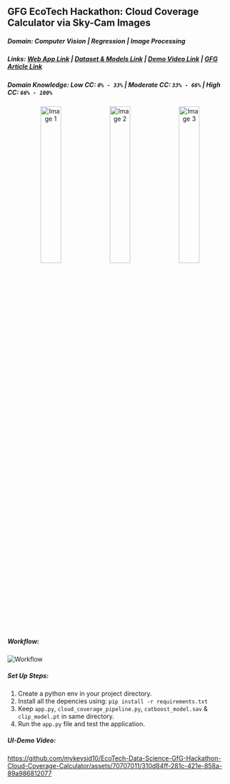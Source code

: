 ## GFG EcoTech Hackathon: Cloud Coverage Calculator via Sky-Cam Images

##### Domain: Computer Vision | Regression | Image Processing

##### Links: [Web App Link](https://huggingface.co/spaces/mykeysid10/gradio-cloud-coverage)  |  [Dataset & Models Link](https://drive.google.com/drive/folders/14Fk5nWNNQT5Dk0J7KVO4VNCgUxxJTG6Y)  |  [Demo Video Link](https://www.youtube.com/watch?v=b8qGr6CowWs)  |  [GFG Article Link](https://www.geeksforgeeks.org/skycam-images-based-cloud-coverage-prediction-via-computer-vision-machine-learning/)

##### Domain Knowledge: Low CC: `0% - 33%` | Moderate CC: `33% - 66%` | High CC: `66% - 100%`

<div align="center">
  <img src="https://raw.githubusercontent.com/mykeysid10/EcoTech-Data-Science-GfG-Hackathon-Cloud-Coverage-Calculator/main/Sample_UI_Test_Set/low/20160826164000.raw.jpg" width="30%" alt="Image 1">
  <img src="https://raw.githubusercontent.com/mykeysid10/EcoTech-Data-Science-GfG-Hackathon-Cloud-Coverage-Calculator/main/Sample_UI_Test_Set/moderate/20160304123000.raw.jpg" width="30%" alt="Image 2">
  <img src="https://raw.githubusercontent.com/mykeysid10/EcoTech-Data-Science-GfG-Hackathon-Cloud-Coverage-Calculator/main/Sample_UI_Test_Set/high/20210705150000.raw.jpg" width="30%" alt="Image 3">
</div>

##### Workflow: 

![Workflow](https://raw.githubusercontent.com/mykeysid10/EcoTech-Data-Science-GfG-Hackathon-Cloud-Coverage-Calculator/main/Images/System_Architecture.png)

##### Set Up Steps:

1. Create a python env in your project directory.
2. Install all the depencies using: `pip install -r requirements.txt`
3. Keep `app.py`, `cloud_coverage_pipeline.py`, `catboost_model.sav` & `clip_model.pt` in same directory.
4. Run the `app.py` file and test the application.

##### UI-Demo Video: 

https://github.com/mykeysid10/EcoTech-Data-Science-GfG-Hackathon-Cloud-Coverage-Calculator/assets/70707011/310d84ff-281c-421e-858a-89a986812077
